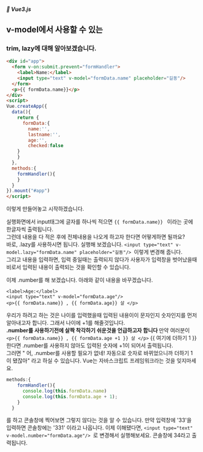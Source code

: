 ##### 🌵 Vue3.js

## v-model에서 사용할 수 있는
### trim, lazy에 대해 알아보겠습니다.

``` html
<div id="app">
  <form v-on:submit.prevent="formHandler">
    <label>Name:</label>
    <input type="text" v-model="formData.name" placeholder="길동"/>
  </form>
  <p>{{ formData.name}}</p>
</div>
<script>
Vue.createApp({
  data(){
    return {
      formData:{
        name:'',
        lastname:'',
        age:'',
        checked:false
    }
    }
  },
  methods:{
    formHandler(){
    }
  }
}).mount("#app")
</script>

````   
이렇게 만들어놓고 시작하겠습니다.  

실행화면에서 input태그에 글자를 하나씩 적으면 ``` {{ formData.name}}  ``` 이라는 곳에 한글자씩 출력됩니다.   
그런데 내용을 다 적은 후에 전체내용을 나오게 하고자 한다면 어떻게하면 될까요?   
바로, .lazy를 사용하시면 됩니다.   실행해 보겠습니다.
```<input type="text" v-model.lazy="formData.name" placeholder="길동"/> ```이렇게 변경해 줍니다.   
그리고 내용을 입력하면, 입력 중일때는 출력되지 않다가 사용자가 입력창을 벗어났을때 비로서 입력된 내용이 출력되는 것을 확인할 수 있습니다.

이제 .number를 해 보겠습니다.  아래와 같이 내용을 바꾸겠습니다.  
```
<label>Age:</label>
<input type="text" v-model="formData.age"/>
<p>{{ formData.name}} , {{ formData.age}} 살 </p>
```
우리가 하려고 하는 것은 나이를 입력했을때 입력된 내용이이 문자인지 숫자인지를 먼저 알아내고자 합니다. 그래서 나이에 +1를 해줄것입니다.  
<b>.number를 사용하기전에 살짝 착각하기 쉬운것을 언급하고자 합니다 </b> 만약 여러분이   
``` <p>{{ formData.name}} , {{ formData.age +1 }} 살 </p> ``` {{ 여기에 더하기 1 }} 한다면 .number를 사용하지 않아도 입력된 숫자에 +1이 되어서 출력됩니다.  
그러면 " 어, .number를 사용할 필요가 없네! 자동으로 숫자로 바뀌었으니까 더하기 1이 됐잖아" 라고 하실 수 있습니다. Vue는 자바스크립트 프레임워크라는 것을 잊지마세요. 

``` javascript
methods:{
    formHandler(){
      console.log(this.formData.name)
      console.log(this.formData.age + 1);
    }
  }
```   
를 하고 콘솔창에 찍어보면 그렇지 않다는 것을 알 수 있습니다. 만약 입력창에 '33'을 입력하면 콘솔창에는 '331' 이라고 나옵니다.
이제 이해됐다면, 
```<input type="text" v-model.number="formData.age"/> ```로 변경해서 실행해보세요. 콘솔창에 34라고 출력됩니다. 







